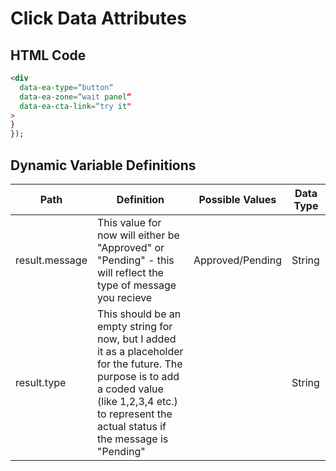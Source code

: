 # Click Data Attributes


## HTML Code
```html
<div
  data-ea-type=“button“
  data-ea-zone=“wait panel“
  data-ea-cta-link=“try it"
>
}
});
```


## Dynamic Variable Definitions
| Path     | Definition | Possible Values | Data Type |
|----------|----------|----------|----------|
| result.message  | This value for now will either be "Approved" or "Pending" - this will reflect the type of message you recieve | Approved/Pending | String |
| result.type | This should be an empty string for now, but I added it as a placeholder for the future. The purpose is to add a coded value (like 1,2,3,4 etc.) to represent the actual status if the message is "Pending"  | |String |	


